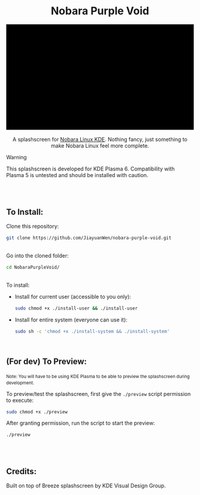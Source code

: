 <h1 align="center">Nobara Purple Void</h1>
<div align="center">
  <img src="./readmesrc/splash.gif"/>
</div>

<div align="center">
  
A splashscreen for [Nobara Linux KDE](https://nobaraproject.org/). Nothing fancy, just something to make Nobara Linux feel more complete. <br/>
</div>

> [!WARNING]
> This splashscreen is developed for KDE Plasma 6. Compatibility with Plasma 5 is untested and should be installed with caution.


<br/>
<br/>


## To Install:

Clone this repository:
``` bash 
git clone https://github.com/JiayuanWen/nobara-purple-void.git
```
\
Go into the cloned folder:
``` bash
cd NobaraPurpleVoid/
```
\
To install:
* Install for current user (accessible to you only):
  ``` bash
  sudo chmod +x ./install-user && ./install-user
  ````
* Install for entire system (everyone can use it):
  ``` bash
  sudo sh -c 'chmod +x ./install-system && ./install-system'
  ````

<br/>

## (For dev) To Preview:

<small>Note: You will have to be using KDE Plasma to be able to preview the splashscreen during development.</small>



To preview/test the splashscreen, first give the `./preview` script permission to execute:
```bash
sudo chmod +x ./preview
```

After granting permission, run the script to start the preview:
```bash
./preview
```
<br>
<br/>

## Credits:
Built on top of Breeze splashscreen by KDE Visual Design Group.
